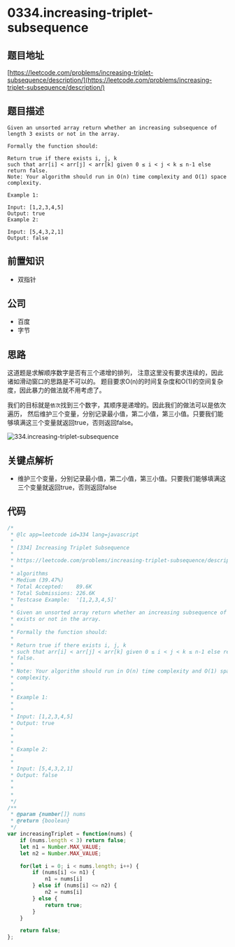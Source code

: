 # 0334.increasing-triplet-subsequence

## 题目地址

[https://leetcode.com/problems/increasing-triplet-subsequence/description/](https://leetcode.com/problems/increasing-triplet-subsequence/description/)

## 题目描述

```text
Given an unsorted array return whether an increasing subsequence of length 3 exists or not in the array.

Formally the function should:

Return true if there exists i, j, k 
such that arr[i] < arr[j] < arr[k] given 0 ≤ i < j < k ≤ n-1 else return false.
Note: Your algorithm should run in O(n) time complexity and O(1) space complexity.

Example 1:

Input: [1,2,3,4,5]
Output: true
Example 2:

Input: [5,4,3,2,1]
Output: false
```

## 前置知识

* 双指针

## 公司

* 百度
* 字节

## 思路

这道题是求解顺序数字是否有三个递增的排列， 注意这里没有要求连续的，因此诸如滑动窗口的思路是不可以的。 题目要求O\(n\)的时间复杂度和O\(1\)的空间复杂度，因此暴力的做法就不用考虑了。

我们的目标就是`依次`找到三个数字，其顺序是递增的。因此我们的做法可以是依次遍历， 然后维护三个变量，分别记录最小值，第二小值，第三小值。只要我们能够填满这三个变量就返回true，否则返回false。

![334.increasing-triplet-subsequence](https://tva1.sinaimg.cn/large/007S8ZIlly1ghlu86293pj30n30jdabm.jpg)

## 关键点解析

* 维护三个变量，分别记录最小值，第二小值，第三小值。只要我们能够填满这三个变量就返回true，否则返回false

## 代码

```javascript
/*
 * @lc app=leetcode id=334 lang=javascript
 *
 * [334] Increasing Triplet Subsequence
 *
 * https://leetcode.com/problems/increasing-triplet-subsequence/description/
 *
 * algorithms
 * Medium (39.47%)
 * Total Accepted:    89.6K
 * Total Submissions: 226.6K
 * Testcase Example:  '[1,2,3,4,5]'
 *
 * Given an unsorted array return whether an increasing subsequence of length 3
 * exists or not in the array.
 * 
 * Formally the function should:
 * 
 * Return true if there exists i, j, k 
 * such that arr[i] < arr[j] < arr[k] given 0 ≤ i < j < k ≤ n-1 else return
 * false.
 * 
 * Note: Your algorithm should run in O(n) time complexity and O(1) space
 * complexity.
 * 
 * 
 * Example 1:
 * 
 * 
 * Input: [1,2,3,4,5]
 * Output: true
 * 
 * 
 *
 * Example 2:
 * 
 * 
 * Input: [5,4,3,2,1]
 * Output: false
 * 
 * 
 * 
 */
/**
 * @param {number[]} nums
 * @return {boolean}
 */
var increasingTriplet = function(nums) {
    if (nums.length < 3) return false;
    let n1 = Number.MAX_VALUE;
    let n2 = Number.MAX_VALUE;

    for(let i = 0; i < nums.length; i++) {
        if (nums[i] <= n1) {
            n1 = nums[i]
        } else if (nums[i] <= n2) {
            n2 = nums[i]
        } else {
            return true;
        }
    }

    return false;
};
```

